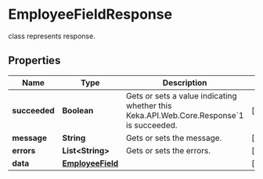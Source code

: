 

# EmployeeFieldResponse

class represents response.

## Properties

| Name | Type | Description | Notes |
|------------ | ------------- | ------------- | -------------|
|**succeeded** | **Boolean** | Gets or sets a value indicating whether this Keka.API.Web.Core.Response&#x60;1 is succeeded. |  [optional] |
|**message** | **String** | Gets or sets the message. |  [optional] |
|**errors** | **List&lt;String&gt;** | Gets or sets the errors. |  [optional] |
|**data** | [**EmployeeField**](EmployeeField.md) |  |  [optional] |



